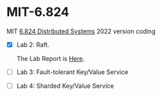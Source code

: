# MIT-6.824
MIT [6.824 Distributed Systems](https://pdos.csail.mit.edu/6.824/schedule.html) 2022 version coding

- [x] Lab 2: Raft.

  The Lab Report is [Here](https://umnchampagne.top/2022/09/17/Lab-2-Raft/).

- [ ] Lab 3: Fault-tolerant Key/Value Service

- [ ] Lab 4: Sharded Key/Value Service

